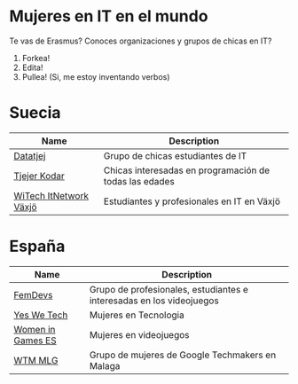 # Mujeres en IT en el mundo

Te vas de Erasmus? Conoces organizaciones y grupos de chicas en IT? 

1. Forkea!
2. Edita! 
3. Pullea!
(Si, me estoy inventando verbos)


# Suecia

| Name  | Description |
| ------------- | ------------- |
| [Datatjej](http://datatjej.se/) | Grupo de chicas estudiantes de IT |
| [Tjejer Kodar](http://www.tjejerkodar.se/) | Chicas interesadas en programación de todas las edades|
|[WiTech ItNetwork Växjö](https://www.facebook.com/WiTechVXO/)| Estudiantes y profesionales en IT en Växjö|

# España

| Name  | Description |
| ------------- | ------------- |
| [FemDevs](https://femdevs.org/)  | Grupo de profesionales, estudiantes e interesadas en los videojuegos |
| [Yes We Tech](https://yeswetech.org/)  | Mujeres en Tecnologia  |
| [Women in Games ES](https://womeningameses.com)  |Mujeres en videojuegos |
| [WTM MLG](https://twitter.com/WTM_Malaga)  | Grupo de mujeres de Google Techmakers en Malaga|
